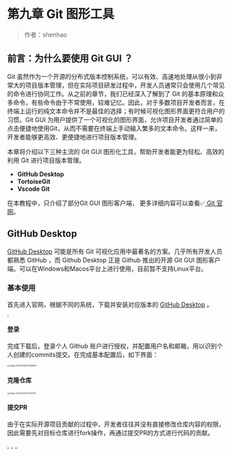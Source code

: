 # 第九章 Git 图形工具

> 作者：shenhao

## 前言：为什么要使用 Git GUI ？

Git 虽然作为一个开源的分布式版本控制系统，可以有效、高速地处理从很小到非常大的项目版本管理，但在实际项目研发过程中，开发人员通常只会使用几个常见的命令进行协同工作。从之前的章节，我们已经深入了解到了 Git 的基本原理和众多命令，有些命令由于不常使用，较难记忆。因此，对于多数项目开发者而言，在终端上运行的纯文本命令并不是最佳的选择；有时候可视化图形界面更符合用户的习惯。Git GUI 为用户提供了一个可视化的图形界面，允许项目开发者通过简单的点击便捷地使用Git，从而不需要在终端上手动输入繁多的文本命令。这样一来，开发者能够更高效、更便捷地进行项目版本管理。

本章将介绍以下三种主流的 Git GUI 图形化工具，帮助开发者能更为轻松、高效的利用 Git 进行项目版本管理。

- **GitHub Desktop**
- **TortoiseGit**
- **Vscode Git**

在本教程中，只介绍了部分Git GUI 图形客户端， 更多详细内容可以查看✅[ Git 官网](https://git-scm.com/downloads/guis/)。

## GitHub Desktop

[GitHub Desktop](https://desktop.github.com/) 可能是所有 Git 可视化应用中最著名的方案。几乎所有开发人员都熟悉 GitHub ，而 Github Desktop 正是 Github 推出的开源 Git GUI 图形客户端。可以在Windows和Macos平台上进行使用，目前暂不支持Linux平台。

### 基本使用

首先进入官网，根据不同的系统，下载并安装对应版本的 [GitHub Desktop](https://desktop.github.com/) 。

<img src="https://gitee.com/shenhao-stu/picgo/raw/master/DataWhale/image-20220428170830603.png" style="zoom: 25%;" />

#### 登录

完成下载后，登录个人 Github 账户进行授权，并配置用户名和邮箱，用以识别个人创建的commits提交。在完成基本配置后，如下界面：

<img src="https://gitee.com/shenhao-stu/picgo/raw/master/DataWhale/image-20220428172048903.png" alt="image-20220428172048903" style="zoom: 33%;" />

#### 克隆仓库

<img src="https://gitee.com/shenhao-stu/picgo/raw/master/DataWhale/image-20220428172231341.png" alt="image-20220428172231341" style="zoom: 33%;" />

#### 提交PR

由于在实际开源项目贡献的过程中，开发者往往并没有直接修改仓库内容的权限，因此需要先对目标仓库进行fork操作，再通过提交PR的方式进行代码的贡献。

<img src="https://gitee.com/shenhao-stu/picgo/raw/master/DataWhale/image-20220428173133654.png" style="zoom:33%;" />

<img src="https://gitee.com/shenhao-stu/picgo/raw/master/DataWhale/image-20220428173703179.png" style="zoom:33%;" />

<img src="https://gitee.com/shenhao-stu/picgo/raw/master/DataWhale/image-20220428174105849.png" style="zoom:33%;" />
